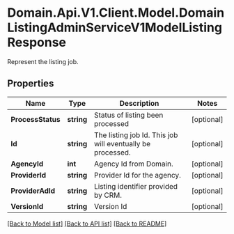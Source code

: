 # Domain.Api.V1.Client.Model.DomainListingAdminServiceV1ModelListingResponse
Represent the listing job.
## Properties

Name | Type | Description | Notes
------------ | ------------- | ------------- | -------------
**ProcessStatus** | **string** | Status of listing been processed | [optional] 
**Id** | **string** | The listing job Id.   This job will eventually be processed. | [optional] 
**AgencyId** | **int** | Agency Id from Domain. | [optional] 
**ProviderId** | **string** | Provider Id for the agency. | [optional] 
**ProviderAdId** | **string** | Listing identifier provided by CRM. | [optional] 
**VersionId** | **string** | Version Id | [optional] 

[[Back to Model list]](../README.md#documentation-for-models) [[Back to API list]](../README.md#documentation-for-api-endpoints) [[Back to README]](../README.md)

